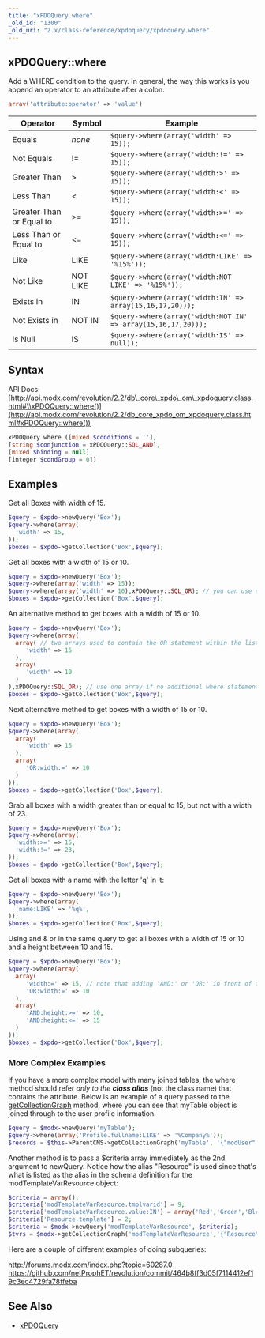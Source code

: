 ```yaml
---
title: "xPDOQuery.where"
_old_id: "1300"
_old_uri: "2.x/class-reference/xpdoquery/xpdoquery.where"
---
```


## xPDOQuery::where

 Add a WHERE condition to the query. In general, the way this works is you append an operator to an attribute after a colon.

 ``` php
array('attribute:operator' => 'value')
```

| Operator                 | Symbol   | Example                                                       |
| ------------------------ | -------- | ------------------------------------------------------------- |
| Equals                   | _none_   | `$query->where(array('width' => 15));`                        |
| Not Equals               | !=       | `$query->where(array('width:!=' => 15));`                     |
| Greater Than             | >        | `$query->where(array('width:>' => 15));`                      |
| Less Than                | <        | `$query->where(array('width:<' => 15));`                      |
| Greater Than or Equal to | >=       | `$query->where(array('width:>=' => 15));`                     |
| Less Than or Equal to    | <=       | `$query->where(array('width:<=' => 15));`                     |
| Like                     | LIKE     | `$query->where(array('width:LIKE' => '%15%'));`               |
| Not Like                 | NOT LIKE | `$query->where(array('width:NOT LIKE' => '%15%'));`           |
| Exists in                | IN       | `$query->where(array('width:IN' => array(15,16,17,20)));`     |
| Not Exists in            | NOT IN   | `$query->where(array('width:NOT IN' => array(15,16,17,20)));` |
| Is Null                  | IS       | `$query->where(array('width:IS' => null));`                   |

## Syntax

 API Docs: [http://api.modx.com/revolution/2.2/db\_core\_xpdo\_om\_xpdoquery.class.html#\\xPDOQuery::where()](http://api.modx.com/revolution/2.2/db_core_xpdo_om_xpdoquery.class.html#xPDOQuery::where())

 ``` php
xPDOQuery where ([mixed $conditions = ''],
 [string $conjunction = xPDOQuery::SQL_AND],
 [mixed $binding = null],
 [integer $condGroup = 0])
```

## Examples

 Get all Boxes with width of 15.

 ``` php
$query = $xpdo->newQuery('Box');
$query->where(array(
   'width' => 15,
));
$boxes = $xpdo->getCollection('Box',$query);
```

 Get all boxes with a width of 15 or 10.

 ``` php
$query = $xpdo->newQuery('Box');
$query->where(array('width' => 15));
$query->where(array('width' => 10),xPDOQuery::SQL_OR); // you can use orCondition here as well
$boxes = $xpdo->getCollection('Box',$query);
```

 An alternative method to get boxes with a width of 15 or 10.

 ``` php
$query = $xpdo->newQuery('Box');
$query->where(array(
   array( // two arrays used to contain the OR statement within the listed conditions
      'width' => 15
   ),
   array(
      'width' => 10
   )
),xPDOQuery::SQL_OR); // use one array if no additional where statements are used.
$boxes = $xpdo->getCollection('Box',$query);
```

 Next alternative method to get boxes with a width of 15 or 10.

 ``` php
$query = $xpdo->newQuery('Box');
$query->where(array(
   array(
      'width' => 15
   ),
   array(
      'OR:width:=' => 10
   )
));
$boxes = $xpdo->getCollection('Box',$query);
```

 Grab all boxes with a width greater than or equal to 15, but not with a width of 23.

 ``` php
$query = $xpdo->newQuery('Box');
$query->where(array(
   'width:>=' => 15,
   'width:!=' => 23,
));
$boxes = $xpdo->getCollection('Box',$query);
```

 Get all boxes with a name with the letter 'q' in it:

 ``` php
$query = $xpdo->newQuery('Box');
$query->where(array(
   'name:LIKE' => '%q%',
));
$boxes = $xpdo->getCollection('Box',$query);
```

 Using and & or in the same query to get all boxes with a width of 15 or 10 and a height between 10 and 15.

 ``` php
$query = $xpdo->newQuery('Box');
$query->where(array(
   array(
      'width:=' => 15, // note that adding 'AND:' or 'OR:' in front of the attribute, an operator must be used ':='
      'OR:width:=' => 10
   ),
   array(
      'AND:height:>=' => 10,
      'AND:height:<=' => 15
   )
));
$boxes = $xpdo->getCollection('Box',$query);
```

### More Complex Examples

 If you have a more complex model with many joined tables, the where method should refer _only to the_ **_class alias_** (not the class name) that contains the attribute. Below is an example of a query passed to the [getCollectionGraph](extending-modx/xpdo/retrieving-objects/graphs "getCollectionGraph") method, where you can see that myTable object is joined through to the user profile information.

 ``` php
$query = $modx->newQuery('myTable');
$query->where(array('Profile.fullname:LIKE' => '%Company%'));
$records = $this->ParentCMS->getCollectionGraph('myTable', '{"modUser": {"Profile":{} } }',$query);
```

 Another method is to pass a $criteria array immediately as the 2nd argument to newQuery. Notice how the alias "Resource" is used since that's what is listed as the alias in the schema definition for the modTemplateVarResource object:

 ``` php
$criteria = array();
$criteria['modTemplateVarResource.tmplvarid'] = 9;
$criteria['modTemplateVarResource.value:IN'] = array('Red','Green','Blue');
$criteria['Resource.template'] = 2;
$criteria = $modx->newQuery('modTemplateVarResource', $criteria);
$tvrs = $modx->getCollectionGraph('modTemplateVarResource','{"Resource":{}}', $criteria);
```

 Here are a couple of different examples of doing subqueries:

 <http://forums.modx.com/index.php?topic=60287.0>
 <https://github.com/netProphET/revolution/commit/464b8ff3d05f7114412ef19c3ec4729fa78ffeba>

## See Also

- [xPDOQuery](extending-modx/xpdo/class-reference/xpdoquery "xPDOQuery")